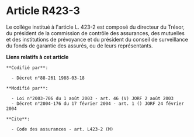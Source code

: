 # Article R423-3

Le collège institué à l'article L. 423-2 est composé du directeur du Trésor, du président de la commission de contrôle des
assurances, des mutuelles et des institutions de prévoyance et du président du conseil de surveillance du fonds de garantie
des assurés, ou de leurs représentants.

**Liens relatifs à cet article**

	**Codifié par**:

	  - Décret n°88-261 1988-03-18

	**Modifié par**:

	  - Loi n°2003-706 du 1 août 2003 - art. 46 (V) JORF 2 août 2003
	  - Décret n°2004-176 du 17 février 2004 - art. 1 () JORF 24 février 2004

	**Cite**:

	  - Code des assurances - art. L423-2 (M)
